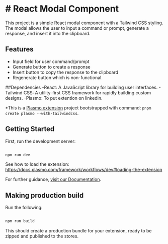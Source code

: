 

# # React Modal Component

This project is a simple React modal component with a Tailwind CSS styling. The modal allows the user to input a command or prompt, generate a response, and insert it into the clipboard.

## Features

- Input field for user command/prompt
- Generate button to create a response
- Insert button to copy the response to the clipboard
- Regenerate button which is non-functional.


##Dependencies
-React: A JavaScript library for building user interfaces.
-Tailwind CSS: A utility-first CSS framework for rapidly building custom designs.
-Plasmo: To put extention on linkedin.

*This is a [Plasmo extension](https://docs.plasmo.com/) project bootstrapped with command: `pnpm create plasmo --with-tailwindcss`.

## Getting Started

First, run the development server:

```bash

npm run dev
```

See how to load the extension: https://docs.plasmo.com/framework/workflows/dev#loading-the-extension

For further guidance, [visit our Documentation](https://docs.plasmo.com/).



## Making production build

Run the following:

```bash

npm run build
```

This should create a production bundle for your extension, ready to be zipped and published to the stores.
